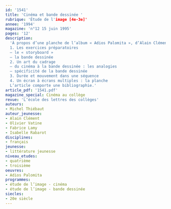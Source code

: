 ```yaml
---
id: '1541'
title: 'Cinéma et bande dessinée '
rubrique: 'Étude de l'image [4e-3e]'
annee: '1994'
magazine: 'n°12 15 juin 1995'
pages: '12'
description: 
  'À propos d’une planche de l’album « Adios Palomita », d’Alain Clément, Olivier Vatine, Fabrice Lamy et Isabelle Rabarot…
  1. Les exercices préparatoires
  – le « storyboard »
  – la bande dessinée
  2. Un art du cadrage
  – du cinéma à la bande dessinée : les analogies
  – spécificité de la bande dessinée
  3. Durée et mouvement dans une séquence
  4. Un écran à écrans multiples : la planche
  L’article comporte une bibliographie.'
article_pdf: '1541.pdf'
magazine_special: Cinéma au collège
revue: 'L’école des lettres des collèges'
auteurs:
- Michel Thiébaut
auteur_jeunesse:
- Alain Clément
- Olivier Vatine
- Fabrice Lamy
- Isabelle Rabarot
disciplines:
- français
jeunesse:
- littérature jeunesse
niveau_etudes:
- quatrième
- troisième
oeuvres:
- Adios Palomita
programmes:
- étude de l’image - cinéma
- étude de l’image - bande dessinée
siecles:
- 20e siècle
---
```

